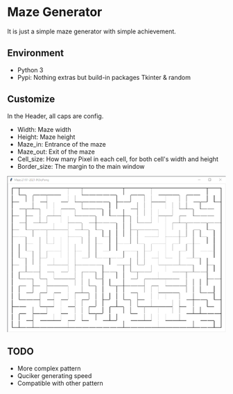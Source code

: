 # Maze Generator

It is just a simple maze generator with simple achievement.

## Environment

- Python 3
- Pypi: Nothing extras but build-in packages Tkinter & random

## Customize

In the Header, all caps are config.

- Width: Maze width
- Height: Maze height
- Maze_in: Entrance of the maze
- Maze_out: Exit of the maze
- Cell_size: How many Pixel in each cell, for both cell's width and height
- Border_size: The margin to the main window

![maze](<maze.png>)

## TODO

- More complex pattern
- Quciker generating speed
- Compatible with other pattern

